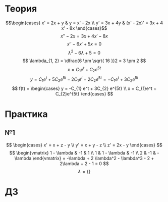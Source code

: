 # Теория
$$\begin{cases}
x' = 2x + y & y = x' - 2x \\
y' = 3x + 4y & (x' - 2x)' = 3x + 4 x' - 8x
\end{cases}$$
$$
x'' - 2x = 3x + 4x' -  8x
$$
$$
x'' - 6x' + 5x = 0
$$
$$
\lambda^2 - 6\lambda + 5 = 0
$$
$$
\lambda_{1, 2} = \dfrac{6 \pm \sqrt{ 16 }}2 = 3 \pm 2
$$
$$
x = C_{1} e ^t + C_{2} e^{5t}
$$
$$
y = C_{1} e^t + 5C_{2}e^{5t} - 2C_{1} e^t - 2C_{2}e^{5t} = -C_{1}e^t + 3C_{2} e^{5t}
$$
$$
f(t) = \begin{cases}
y = -C_{1} e^t + 3C_{2} e^{5t} \\
x = C_{1}e^t + C_{2}e^{5t}
\end{cases}
$$










# Практика


## №1
$$
\begin{cases}
x' = x + z - y \\
y' = x + y - z \\
z' = 2x - y
\end{cases}
$$
$$
\begin{vmatrix}
1 - \lambda & -1 & 1 \\
1 & 1 - \lambda & -1 \\
2 & -1 & -\lambda
\end{vmatrix} = -\lambda + 2 \lambda^2 - \lambda^3 - 2 + 2\lambda + 2 - 1 = 0
$$
$$
\lambda = \left\{\right\} 
$$

# ДЗ
